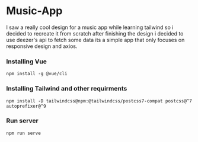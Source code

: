 # Music-App

I saw a really cool design for a music app while learning tailwind so i decided to recreate it from scratch after finishing the design i decided to use deezer's api to fetch some data its a simple app that only focuses on responsive design and axios.
### Installing Vue
```
npm install -g @vue/cli
```
### Installing Tailwind and other requirments
```
npm install -D tailwindcss@npm:@tailwindcss/postcss7-compat postcss@^7 autoprefixer@^9 
```
### Run server
```
npm run serve
```

